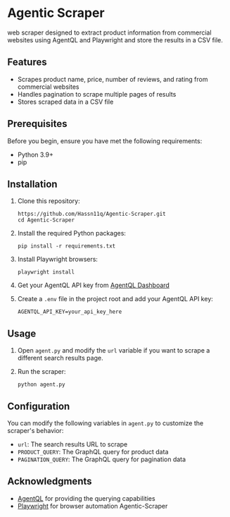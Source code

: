 # Agentic Scraper

web scraper designed to extract product information from commercial websites using AgentQL and Playwright and store the results in a CSV file.

## Features

- Scrapes product name, price, number of reviews, and rating from commercial websites
- Handles pagination to scrape multiple pages of results
- Stores scraped data in a CSV file

## Prerequisites

Before you begin, ensure you have met the following requirements:

- Python 3.9+
- pip 

## Installation

1. Clone this repository:
   ```
   https://github.com/Hassn11q/Agentic-Scraper.git
   cd Agentic-Scraper
   ```

2. Install the required Python packages:
   ```
   pip install -r requirements.txt
   ```

3. Install Playwright browsers:
   ```
   playwright install
   ```

4. Get your AgentQL API key from [AgentQL Dashboard](https://dev.agentql.com/api-keys)

5. Create a `.env` file in the project root and add your AgentQL API key:
   ```
   AGENTQL_API_KEY=your_api_key_here
   ```

## Usage

1. Open `agent.py` and modify the `url` variable if you want to scrape a different search results page.

2. Run the scraper:
   ```
   python agent.py
   ```


## Configuration

You can modify the following variables in `agent.py` to customize the scraper's behavior:

- `url`: The  search results URL to scrape
- `PRODUCT_QUERY`: The GraphQL query for product data
- `PAGINATION_QUERY`: The GraphQL query for pagination data


## Acknowledgments

- [AgentQL](https://dev.agentql.com/) for providing the querying capabilities
- [Playwright](https://playwright.dev/) for browser automation Agentic-Scraper
